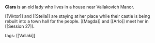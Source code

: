 **Clara** is an old lady who lives in a house near Vallakovich Manor. 

[[Viktor]] and [[Stella]] are staying at her place while their castle is being rebuilt into a town hall for the people. [[Magda]] and [[Arlo]] meet her in [[Session 27]].

tags: [[Vallaki]]